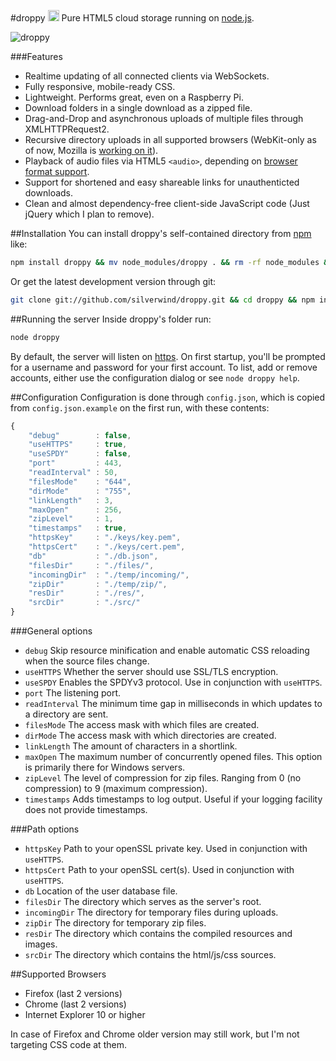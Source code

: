 #droppy <a href="https://npmjs.org/package/droppy"><img src="https://badge.fury.io/js/droppy@2x.png" alt="NPM version" height="18"></a>
Pure HTML5 cloud storage running on [node.js](http://nodejs.org/).

![droppy](http://i.imgur.com/X08SGQd.png)

###Features

* Realtime updating of all connected clients via WebSockets.
* Fully responsive, mobile-ready CSS.
* Lightweight. Performs great, even on a Raspberry Pi.
* Download folders in a single download as a zipped file.
* Drag-and-Drop and asynchronous uploads of multiple files through XMLHTTPRequest2.
* Recursive directory uploads in all supported browsers (WebKit-only as of now, Mozilla is [working on it](https://bugzilla.mozilla.org/show_bug.cgi?id=846931)).
* Playback of audio files via HTML5 `<audio>`, depending on [browser format support](https://developer.mozilla.org/en-US/docs/HTML/Supported_media_formats#Browser_compatibility).
* Support for shortened and easy shareable links for unauthenticted downloads.
* Clean and almost dependency-free client-side JavaScript code (Just jQuery which I plan to remove).

##Installation
You can install droppy's self-contained directory from [npm](https://npmjs.org/package/droppy) like:
````bash
npm install droppy && mv node_modules/droppy . && rm -rf node_modules && cd droppy
````
Or get the latest development version through git:
````bash
git clone git://github.com/silverwind/droppy.git && cd droppy && npm install
````

##Running the server
Inside droppy's folder run:
````bash
node droppy
````
By default, the server will listen on [https](https://localhost/). On first startup, you'll be prompted for a username and password for your first account. To list, add or remove accounts, either use the configuration dialog or see `node droppy help`.

##Configuration
Configuration is done through `config.json`, which is copied from `config.json.example` on the first run, with these contents:
````javascript
{
    "debug"        : false,
    "useHTTPS"     : true,
    "useSPDY"      : false,
    "port"         : 443,
    "readInterval" : 50,
    "filesMode"    : "644",
    "dirMode"      : "755",
    "linkLength"   : 3,
    "maxOpen"      : 256,
    "zipLevel"     : 1,
    "timestamps"   : true,
    "httpsKey"     : "./keys/key.pem",
    "httpsCert"    : "./keys/cert.pem",
    "db"           : "./db.json",
    "filesDir"     : "./files/",
    "incomingDir"  : "./temp/incoming/",
    "zipDir"       : "./temp/zip/",
    "resDir"       : "./res/",
    "srcDir"       : "./src/"
}

````
###General options
- `debug` Skip resource minification and enable automatic CSS reloading when the source files change.
- `useHTTPS` Whether the server should use SSL/TLS encryption.
- `useSPDY` Enables the SPDYv3 protocol. Use in conjunction with `useHTTPS`.
- `port` The listening port.
- `readInterval` The minimum time gap in milliseconds in which updates to a directory are sent.
- `filesMode` The access mask with which files are created.
- `dirMode` The access mask with which directories are created.
- `linkLength` The amount of characters in a shortlink.
- `maxOpen` The maximum number of concurrently opened files. This option is primarily there for Windows servers.
- `zipLevel` The level of compression for zip files. Ranging from 0 (no compression) to 9 (maximum compression).
- `timestamps` Adds timestamps to log output. Useful if your logging facility does not provide timestamps.

###Path options
- `httpsKey` Path to your openSSL private key. Used in conjunction with `useHTTPS`.
- `httpsCert` Path to your openSSL cert(s). Used in conjunction with `useHTTPS`.
- `db` Location of the user database file.
- `filesDir` The directory which serves as the server's root.
- `incomingDir` The directory for temporary files during uploads.
- `zipDir` The directory for temporary zip files.
- `resDir` The directory which contains the compiled resources and images.
- `srcDir` The directory which contains the html/js/css sources.

##Supported Browsers
- Firefox (last 2 versions)
- Chrome (last 2 versions)
- Internet Explorer 10 or higher

In case of Firefox and Chrome older version may still work, but I'm not targeting CSS code at them.

